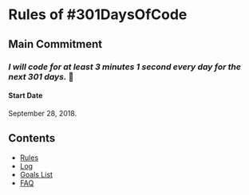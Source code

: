 # Rules of #301DaysOfCode

## Main Commitment

### _I will code for at least 3 minutes 1 second every day for the next 301 days._ :muscle:

#### Start Date

September 28, 2018.

## Contents

- [Rules](rules.md)
- [Log](log.md)
- [Goals List](goals_list.md)
- [FAQ](README.md)
